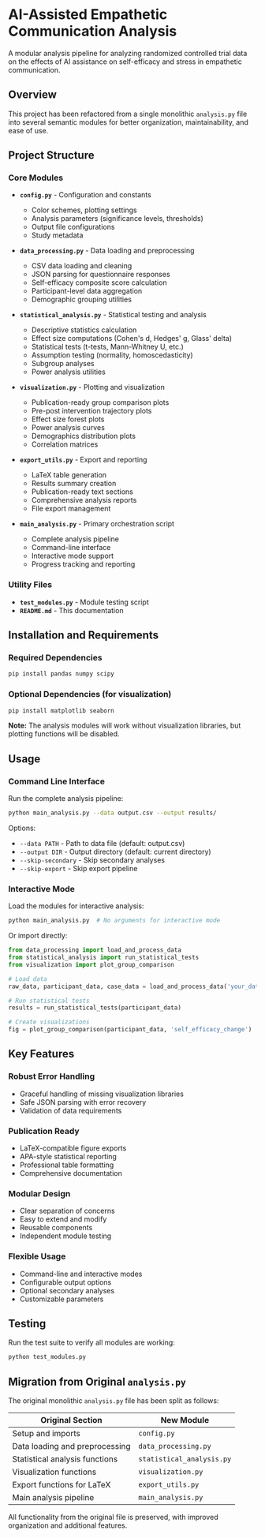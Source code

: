 # AI-Assisted Empathetic Communication Analysis

A modular analysis pipeline for analyzing randomized controlled trial data on the effects of AI assistance on self-efficacy and stress in empathetic communication.

## Overview

This project has been refactored from a single monolithic `analysis.py` file into several semantic modules for better organization, maintainability, and ease of use.

## Project Structure

### Core Modules

- **`config.py`** - Configuration and constants
  - Color schemes, plotting settings
  - Analysis parameters (significance levels, thresholds)
  - Output file configurations
  - Study metadata

- **`data_processing.py`** - Data loading and preprocessing
  - CSV data loading and cleaning
  - JSON parsing for questionnaire responses
  - Self-efficacy composite score calculation
  - Participant-level data aggregation
  - Demographic grouping utilities

- **`statistical_analysis.py`** - Statistical testing and analysis
  - Descriptive statistics calculation
  - Effect size computations (Cohen's d, Hedges' g, Glass' delta)
  - Statistical tests (t-tests, Mann-Whitney U, etc.)
  - Assumption testing (normality, homoscedasticity)
  - Subgroup analyses
  - Power analysis utilities

- **`visualization.py`** - Plotting and visualization
  - Publication-ready group comparison plots
  - Pre-post intervention trajectory plots
  - Effect size forest plots
  - Power analysis curves
  - Demographics distribution plots
  - Correlation matrices

- **`export_utils.py`** - Export and reporting
  - LaTeX table generation
  - Results summary creation
  - Publication-ready text sections
  - Comprehensive analysis reports
  - File export management

- **`main_analysis.py`** - Primary orchestration script
  - Complete analysis pipeline
  - Command-line interface
  - Interactive mode support
  - Progress tracking and reporting

### Utility Files

- **`test_modules.py`** - Module testing script
- **`README.md`** - This documentation

## Installation and Requirements

### Required Dependencies
```bash
pip install pandas numpy scipy
```

### Optional Dependencies (for visualization)
```bash
pip install matplotlib seaborn
```

**Note:** The analysis modules will work without visualization libraries, but plotting functions will be disabled.

## Usage

### Command Line Interface

Run the complete analysis pipeline:
```bash
python main_analysis.py --data output.csv --output results/
```

Options:
- `--data PATH` - Path to data file (default: output.csv)
- `--output DIR` - Output directory (default: current directory)
- `--skip-secondary` - Skip secondary analyses
- `--skip-export` - Skip export pipeline

### Interactive Mode

Load the modules for interactive analysis:
```python
python main_analysis.py  # No arguments for interactive mode
```

Or import directly:
```python
from data_processing import load_and_process_data
from statistical_analysis import run_statistical_tests
from visualization import plot_group_comparison

# Load data
raw_data, participant_data, case_data = load_and_process_data('your_data.csv')

# Run statistical tests
results = run_statistical_tests(participant_data)

# Create visualizations
fig = plot_group_comparison(participant_data, 'self_efficacy_change')
```

## Key Features

### Robust Error Handling
- Graceful handling of missing visualization libraries
- Safe JSON parsing with error recovery
- Validation of data requirements

### Publication Ready
- LaTeX-compatible figure exports
- APA-style statistical reporting
- Professional table formatting
- Comprehensive documentation

### Modular Design
- Clear separation of concerns
- Easy to extend and modify
- Reusable components
- Independent module testing

### Flexible Usage
- Command-line and interactive modes
- Configurable output options
- Optional secondary analyses
- Customizable parameters

## Testing

Run the test suite to verify all modules are working:
```bash
python test_modules.py
```

## Migration from Original `analysis.py`

The original monolithic `analysis.py` file has been split as follows:

| Original Section | New Module |
|------------------|------------|
| Setup and imports | `config.py` |
| Data loading and preprocessing | `data_processing.py` |
| Statistical analysis functions | `statistical_analysis.py` |
| Visualization functions | `visualization.py` |
| Export functions for LaTeX | `export_utils.py` |
| Main analysis pipeline | `main_analysis.py` |

All functionality from the original file is preserved, with improved organization and additional features.